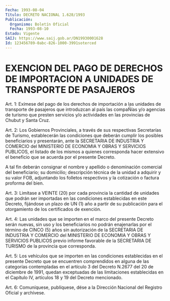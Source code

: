 ```yaml
---
Fecha: 1993-08-04
Título: DECRETO NACIONAL 1.628/1993
Publicación:
  Organismo: Boletín Oficial
  Fecha: 1993-08-10
Estado: Vigente
SAIJ: https://www.saij.gob.ar/DN19930001628
Id: 123456789-0abc-826-1000-3991soterced
---
```

# EXENCION DEL PAGO DE DERECHOS DE IMPORTACION A UNIDADES DE TRANSPORTE DE PASAJEROS

<a id="1"></a>
Art.  1: Exímese del pago de los derechos de importación a las unidades de  transporte  de  pasajeros  que introduzcan al país las compaÑías  y/o  agencias  de  turismo  que  presten  servicios  y/o actividades en las provincias de Chubut y Santa Cruz.

<a id="2"></a>
Art. 2: Los Gobiernos Provinciales, a través de sus respectivas Secretarías  de  Turismo,  establecerán las condiciones que deberán cumplir  los  posibles  beneficiarios    y   presentarán,  ante  la SECRETARIA  DE INDUSTRIA Y COMERCIO del MINISTERIO  DE  ECONOMIA  Y OBRAS Y SERVICIOS  PUBLICOS,  el  listado  de  los mismos a quienes corresponda  hacer  extensivo el beneficio que se  acuerda  por  el presente Decreto.

A tal fin deberán consignar  el  nombre  y  apellido o denominación comercial  del beneficiario; su domicilio; descripción  técnica  de la unidad a  adquirir  y  su  valor  FOB,  adjuntando  los folletos respectivos    y   la  cotización  o  factura  proforma  del  bien.

<a id="3"></a>
Art.  3: Limítase a VEINTE (20) por cada provincia la cantidad de  unidades    que   podrán  ser  importadas  en  las  condiciones establecidas en este Decreto,  fijándose  un  plazo de UN (1) año a partir de su publicación para el otorgamiento de  los  certificados de exención.

<a id="4"></a>
Art.  4: Las unidades que se importen en el marco del presente Decreto serán  nuevas,  sin  uso  y  los  beneficiarios  no  podrán enajenarlas  por  el término de CINCO (5) años sin autorización  de la SECRETARIA DE INDUSTRIA  Y COMERCIO del MINISTERIO DE ECONOMIA Y OBRAS  Y  SERVICIOS  PUBLICOS  previo    informe  favorable  de  la SECRETARIA DE TURISMO de la provincia que corresponda.

<a id="5"></a>
Art.  5:  Los  vehículos  que  se  importen en las condiciones establecidas en el presente Decreto que se  encuentren comprendidos en  alguna  de  las categorías contempladas en el  artículo  3  del Decreto N.2677 del  20  de diciembre de 1991, quedan exceptuadas de las limitaciones establecidas  en el Capítulo IV, artículos 18 y 19 del Decreto mencionado.

<a id="6"></a>
Art.  6: Comuníquese, publíquese, dése a la Dirección Nacional del Registro Oficial y archívese.